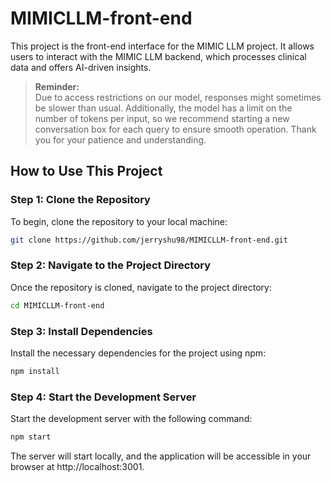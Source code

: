 # MIMICLLM-front-end

This project is the front-end interface for the MIMIC LLM project. It allows users to interact with the MIMIC LLM backend, which processes clinical data and offers AI-driven insights.
> **Reminder:**  
> Due to access restrictions on our model, responses might sometimes be slower than usual. Additionally, the model has a limit on the number of tokens per input, so we recommend starting a new conversation box for each query to ensure smooth operation. Thank you for your patience and understanding.

## How to Use This Project

### Step 1: Clone the Repository

To begin, clone the repository to your local machine:

```bash
git clone https://github.com/jerryshu98/MIMICLLM-front-end.git
```

### Step 2: Navigate to the Project Directory
Once the repository is cloned, navigate to the project directory:

```bash
cd MIMICLLM-front-end
```

### Step 3: Install Dependencies
Install the necessary dependencies for the project using npm:

```bash
npm install
```

### Step 4: Start the Development Server
Start the development server with the following command:

```bash
npm start
```

The server will start locally, and the application will be accessible in your browser at http://localhost:3001.



